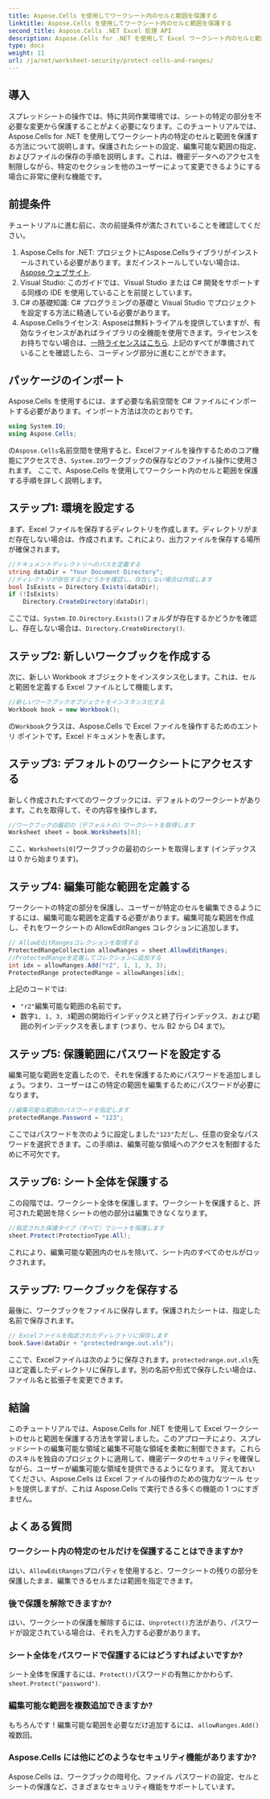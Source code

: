 ```yaml
---
title: Aspose.Cells を使用してワークシート内のセルと範囲を保護する
linktitle: Aspose.Cells を使用してワークシート内のセルと範囲を保護する
second_title: Aspose.Cells .NET Excel 処理 API
description: Aspose.Cells for .NET を使用して Excel ワークシート内のセルと範囲を保護する方法を学びます。このステップ バイ ステップ ガイドに従って、スプレッドシートを保護します。
type: docs
weight: 11
url: /ja/net/worksheet-security/protect-cells-and-ranges/
---
```

## 導入
スプレッドシートの操作では、特に共同作業環境では、シートの特定の部分を不必要な変更から保護することがよく必要になります。このチュートリアルでは、Aspose.Cells for .NET を使用してワークシート内の特定のセルと範囲を保護する方法について説明します。保護されたシートの設定、編集可能な範囲の指定、およびファイルの保存の手順を説明します。これは、機密データへのアクセスを制限しながら、特定のセクションを他のユーザーによって変更できるようにする場合に非常に便利な機能です。
## 前提条件
チュートリアルに進む前に、次の前提条件が満たされていることを確認してください。
1. Aspose.Cells for .NET: プロジェクトにAspose.Cellsライブラリがインストールされている必要があります。まだインストールしていない場合は、[Aspose ウェブサイト](https://releases.aspose.com/cells/net/).
2. Visual Studio: このガイドでは、Visual Studio または C# 開発をサポートする同様の IDE を使用していることを前提としています。
3. C# の基礎知識: C# プログラミングの基礎と Visual Studio でプロジェクトを設定する方法に精通している必要があります。
4.  Aspose.Cellsライセンス: Asposeは無料トライアルを提供していますが、有効なライセンスがあればライブラリの全機能を使用できます。ライセンスをお持ちでない場合は、[一時ライセンスはこちら](https://purchase.aspose.com/temporary-license/).
上記のすべてが準備されていることを確認したら、コーディング部分に進むことができます。
## パッケージのインポート
Aspose.Cells を使用するには、まず必要な名前空間を C# ファイルにインポートする必要があります。インポート方法は次のとおりです。
```csharp
using System.IO;
using Aspose.Cells;
```
の`Aspose.Cells`名前空間を使用すると、Excelファイルを操作するためのコア機能にアクセスでき、`System.IO`ワークブックの保存などのファイル操作に使用されます。
ここで、Aspose.Cells を使用してワークシート内のセルと範囲を保護する手順を詳しく説明します。
## ステップ1: 環境を設定する
まず、Excel ファイルを保存するディレクトリを作成します。ディレクトリがまだ存在しない場合は、作成されます。これにより、出力ファイルを保存する場所が確保されます。
```csharp
//ドキュメントディレクトリへのパスを定義する
string dataDir = "Your Document Directory";
//ディレクトリが存在するかどうかを確認し、存在しない場合は作成します
bool IsExists = Directory.Exists(dataDir);
if (!IsExists)
    Directory.CreateDirectory(dataDir);
```
ここでは、`System.IO.Directory.Exists()`フォルダが存在するかどうかを確認し、存在しない場合は、`Directory.CreateDirectory()`.
## ステップ2: 新しいワークブックを作成する
次に、新しい Workbook オブジェクトをインスタンス化します。これは、セルと範囲を定義する Excel ファイルとして機能します。
```csharp
//新しいワークブックオブジェクトをインスタンス化する
Workbook book = new Workbook();
```
の`Workbook`クラスは、Aspose.Cells で Excel ファイルを操作するためのエントリ ポイントです。Excel ドキュメントを表します。
## ステップ3: デフォルトのワークシートにアクセスする
新しく作成されたすべてのワークブックには、デフォルトのワークシートがあります。これを取得して、その内容を操作します。
```csharp
//ワークブックの最初の（デフォルトの）ワークシートを取得します
Worksheet sheet = book.Worksheets[0];
```
ここ、`Worksheets[0]`ワークブックの最初のシートを取得します (インデックスは 0 から始まります)。
## ステップ4: 編集可能な範囲を定義する
ワークシートの特定の部分を保護し、ユーザーが特定のセルを編集できるようにするには、編集可能な範囲を定義する必要があります。編集可能な範囲を作成し、それをワークシートの AllowEditRanges コレクションに追加します。
```csharp
// AllowEditRangesコレクションを取得する
ProtectedRangeCollection allowRanges = sheet.AllowEditRanges;
//ProtectedRangeを定義してコレクションに追加する
int idx = allowRanges.Add("r2", 1, 1, 3, 3);
ProtectedRange protectedRange = allowRanges[idx];
```
上記のコードでは:
- `"r2"`編集可能な範囲の名前です。
- 数字`1, 1, 3, 3`範囲の開始行インデックスと終了行インデックス、および範囲の列インデックスを表します (つまり、セル B2 から D4 まで)。
## ステップ5: 保護範囲にパスワードを設定する
編集可能な範囲を定義したので、それを保護するためにパスワードを追加しましょう。つまり、ユーザーはこの特定の範囲を編集するためにパスワードが必要になります。
```csharp
//編集可能な範囲のパスワードを指定します
protectedRange.Password = "123";
```
ここではパスワードを次のように設定しました`"123"`ただし、任意の安全なパスワードを選択できます。この手順は、編集可能な領域へのアクセスを制御するために不可欠です。
## ステップ6: シート全体を保護する
この段階では、ワークシート全体を保護します。ワークシートを保護すると、許可された範囲を除くシートの他の部分は編集できなくなります。
```csharp
//指定された保護タイプ（すべて）でシートを保護します
sheet.Protect(ProtectionType.All);
```
これにより、編集可能な範囲内のセルを除いて、シート内のすべてのセルがロックされます。
## ステップ7: ワークブックを保存する
最後に、ワークブックをファイルに保存します。保護されたシートは、指定した名前で保存されます。
```csharp
// Excelファイルを指定されたディレクトリに保存します
book.Save(dataDir + "protectedrange.out.xls");
```
ここで、Excelファイルは次のように保存されます。`protectedrange.out.xls`先ほど定義したディレクトリに保存します。別の名前や形式で保存したい場合は、ファイル名と拡張子を変更できます。
## 結論
このチュートリアルでは、Aspose.Cells for .NET を使用して Excel ワークシートのセルと範囲を保護する方法を学習しました。このアプローチにより、スプレッドシートの編集可能な領域と編集不可能な領域を柔軟に制御できます。これらのスキルを独自のプロジェクトに適用して、機密データのセキュリティを確保しながら、ユーザーが編集可能な領域を提供できるようになります。
覚えておいてください、Aspose.Cells は Excel ファイルの操作のための強力なツール セットを提供しますが、これは Aspose.Cells で実行できる多くの機能の 1 つにすぎません。 
## よくある質問
### ワークシート内の特定のセルだけを保護することはできますか?
はい、`AllowEditRanges`プロパティを使用すると、ワークシートの残りの部分を保護したまま、編集できるセルまたは範囲を指定できます。
### 後で保護を解除できますか?
はい、ワークシートの保護を解除するには、`Unprotect()`方法があり、パスワードが設定されている場合は、それを入力する必要があります。
### シート全体をパスワードで保護するにはどうすればよいですか?
シート全体を保護するには、`Protect()`パスワードの有無にかかわらず、`sheet.Protect("password")`.
### 編集可能な範囲を複数追加できますか?
もちろんです！編集可能な範囲を必要なだけ追加するには、`allowRanges.Add()`複数回。
### Aspose.Cells には他にどのようなセキュリティ機能がありますか?
Aspose.Cells は、ワークブックの暗号化、ファイル パスワードの設定、セルとシートの保護など、さまざまなセキュリティ機能をサポートしています。